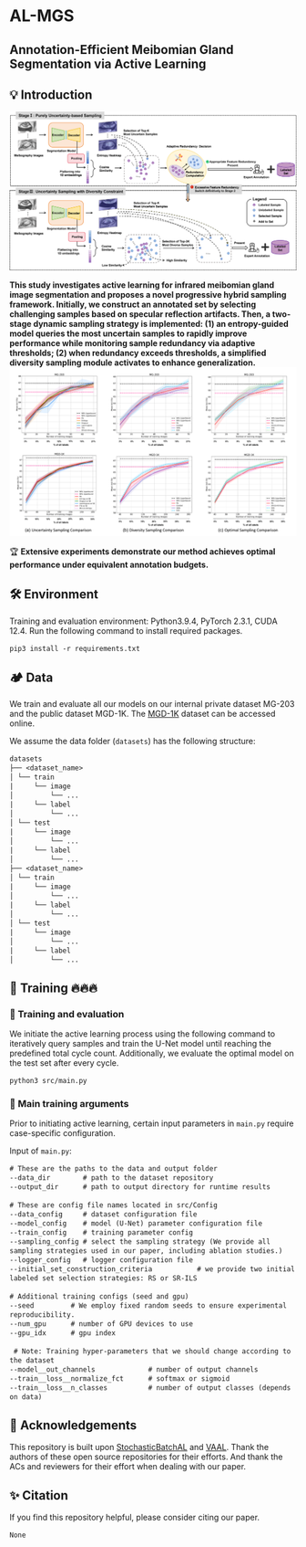# AL-MGS
## Annotation-Efficient Meibomian Gland Segmentation via Active Learning

## 💡 Introduction

<p align="center">
  <img src="./src/assets/img/PHS_framework.png" alt="drawing"/>
</p>

**This study investigates active learning for infrared meibomian gland image segmentation and proposes a novel progressive hybrid sampling framework. Initially, we construct an annotated set by selecting challenging samples based on specular reflection artifacts. Then, a two-stage dynamic sampling strategy is implemented: (1) an entropy-guided model queries the most uncertain samples to rapidly improve performance while monitoring sample redundancy via adaptive thresholds; (2) when redundancy exceeds thresholds, a simplified diversity sampling module activates to enhance generalization.**
 <img src="./src/assets/img/result.png" alt="drawing"/>
 
  🏆 **Extensive experiments demonstrate our method achieves optimal performance under equivalent annotation budgets.**

## 🛠️ Environment
Training and evaluation environment: Python3.9.4, PyTorch 2.3.1, CUDA 12.4. Run the following command to install required packages.
```
pip3 install -r requirements.txt
```
## 🏕️ Data
We train and evaluate all our models on our internal private dataset MG-203 and the public dataset MGD-1K. The [MGD-1K](https://mgd1k.github.io/) dataset can be accessed online.

We assume the data folder (`datasets`) has the following structure:

```
datasets
├── <dataset_name> 
│ └── train
|     └── image
│         └── ...
|     └── label
│         └── ...
│ └── test
|     └── image
│         └── ...
|     └── label
│         └── ...
├── <dataset_name> 
│ └── train
|     └── image
│         └── ...
|     └── label
│         └── ...
│ └── test
|     └── image
│         └── ...
|     └── label
│         └── ...
```

## 🚀 Training 🔥🔥🔥

### 🎯 Training and evaluation
We initiate the active learning process using the following command to iteratively query samples and train the U-Net model until reaching the predefined total cycle count. Additionally, we evaluate the optimal model on the test set after every cycle.
```
python3 src/main.py
```

### 🎨 Main training arguments
Prior to initiating active learning, certain input parameters in `main.py` require case-specific configuration.

Input of `main.py`:
```
# These are the paths to the data and output folder
--data_dir        # path to the dataset repository
--output_dir      # path to output directory for runtime results

# These are config file names located in src/Config
--data_config     # dataset configuration file 
--model_config    # model (U-Net) parameter configuration file
--train_config    # training parameter config 
--sampling_config # select the sampling strategy (We provide all sampling strategies used in our paper, including ablation studies.)
--logger_config   # logger configuration file 
--initial_set_construction_criteria           # we provide two initial labeled set selection strategies: RS or SR-ILS

# Additional training configs (seed and gpu)
--seed         # We employ fixed random seeds to ensure experimental reproducibility.
--num_gpu      # number of GPU devices to use
--gpu_idx      # gpu index

 # Note: Training hyper-parameters that we should change according to the dataset
--model__out_channels             # number of output channels
--train__loss__normalize_fct      # softmax or sigmoid
--train__loss__n_classes          # number of output classes (depends on data)
```

## 🌟 Acknowledgements
This repository is built upon [StochasticBatchAL](https://github.com/Minimel/StochasticBatchAL) and [VAAL](https://github.com/sinhasam/vaal). Thank the authors of these open source repositories for their efforts. And thank the ACs and reviewers for their effort when dealing with our paper.

## ✨ Citation
If you find this repository helpful, please consider citing our paper.

```
None
```
